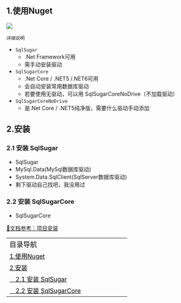 
## 1.使用Nuget

![](https://cdn.jsdelivr.net/gh/DotNeter-Hpf/Images/img/20220518224302.png)

`详细说明`

* `SqlSugar`
    * .Net Framework可用
    * 需手动安装驱动
* `SqlSugarCore`
    * .Net Core / .NET5 /.NET6可用
    * 会自动安装常用数据库驱动
    * 若要使用无驱动，可以用 SqlSugarCoreNoDrive（不加载驱动）
* `SqlSugarCoreNoDrive`
    * 是.Net Core / .NET5纯净版，需要什么驱动手动添加


## 2.安装
### 2.1 安装 SqlSugar
* SqlSugar
* MySql.Data(MySql数据库驱动)
* System.Data.SqlClient(SqlServer数据库驱动)
* 剩下驱动自己找吧，我没用过

### 2.2 安装 SqlSugarCore
* SqlSugarCore




[📄文档参考：项目安装](https://www.donet5.com/home/Doc?typeId=1226)


<div id="NavigateDiv">
<table style="border:none;">
    <tr style="border:none;">
    <td style="border:none;width:300px"><a style="color:black;font-size:18px;" > 目录导航 </a></td>
    </tr>
    <tr style="border:none;">
    <td style="border:none;width:300px"><a style="color:black" href="/#/SqlSugar/从零开始/项目安装?id=_1使用nuget" > 1.使用Nuget </a></td>
    </tr>
    <tr style="border:none;">
    <td style="border:none;width:300px"><a style="color:black" href="/#/SqlSugar/从零开始/项目安装?id=_2安装" > 2.安装 </a></td>
    </tr>
    <tr style="border:none;">
    <td style="border:none;width:300px"><a style="color:black" href="/#/SqlSugar/从零开始/项目安装?id=_21-安装-sqlsugar" > &emsp;2.1 安装 SqlSugar </a></td>
    </tr>
    <tr style="border:none;">
    <td style="border:none;width:300px"><a style="color:black" href="/#/SqlSugar/从零开始/项目安装?id=_22-安装-sqlsugarcore" > &emsp;2.2 安装 SqlSugarCore </a></td>
    </tr>
</table>
</div>
